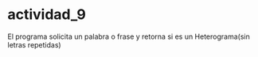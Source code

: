 # actividad_9
El programa solicita un palabra o frase y retorna si es un Heterograma(sin letras repetidas)
